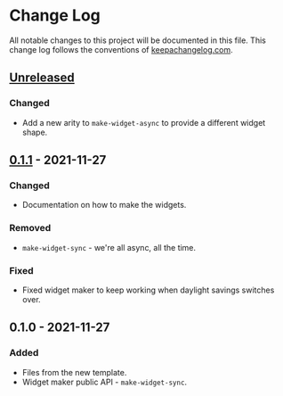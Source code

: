 # Change Log
All notable changes to this project will be documented in this file. This change log follows the conventions of [keepachangelog.com](http://keepachangelog.com/).

## [Unreleased]
### Changed
- Add a new arity to `make-widget-async` to provide a different widget shape.

## [0.1.1] - 2021-11-27
### Changed
- Documentation on how to make the widgets.

### Removed
- `make-widget-sync` - we're all async, all the time.

### Fixed
- Fixed widget maker to keep working when daylight savings switches over.

## 0.1.0 - 2021-11-27
### Added
- Files from the new template.
- Widget maker public API - `make-widget-sync`.

[Unreleased]: https://github.com/your-name/main-app/compare/0.1.1...HEAD
[0.1.1]: https://github.com/your-name/main-app/compare/0.1.0...0.1.1
